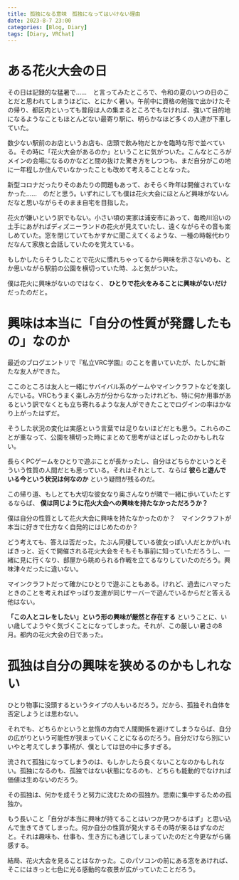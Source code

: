 ```yaml
---
title: 孤独になる意味　孤独になってはいけない理由
date: 2023-8-7 23:00
categories: [Blog, Diary]
tags: [Diary, VRChat]
---
```


# ある花火大会の日

その日は記録的な猛暑で……　と言ってみたところで、令和の夏のいつの日のことだと思われてしまうほどに、とにかく暑い。午前中に資格の勉強で出かけたその帰り、都区内といっても普段は人の集まるところでもなければ、強いて目的地になるようなこともほとんどない最寄り駅に、明らかなほど多くの人達が下車していた。

数少ない駅前のお店というお店も、店頭で飲み物だとかを臨時な形で並べている。その時に「花火大会があるのか」ということに気がついた。こんなところがメインの会場になるのかなどと間の抜けた驚き方をしつつも、まだ自分がこの地に一年程しか住んでいなかったことも改めて考えることとなった。

新型コロナだったりそのあたりの問題もあって、おそらく昨年は開催されていなかった……　のだと思う。いずれにしても僕は花火大会にほとんど興味がないんだなと思いながらそのまま自宅を目指した。

花火が嫌いという訳でもない。小さい頃の実家は浦安市にあって、毎晩川沿いの土手にあがればディズニーランドの花火が見えていたし、遠くながらその音も楽しめていた。窓を閉じていてもかすかに聞こえてくるような、一種の時報代わりだなんて家族と会話していたのを覚えている。

もしかしたらそうしたことで花火に慣れちゃってるから興味を示さないのも、とか思いながら駅前の公園を横切っていた時、ふと気がついた。

僕は花火に興味がないのではなく、 **ひとりで花火をみることに興味がないだけ** だったのだと。

# 興味は本当に「自分の性質が発露したもの」なのか

最近のブログエントリで『私立VRC学園』のことを書いていたが、たしかに新たな友人ができた。

ここのところは友人と一緒にサバイバル系のゲームやマインクラフトなどを楽しんでいる。VRCもうまく楽しみ方が分からなかったけれども、特に何か用事があるという訳でなくとも立ち寄れるような友人ができたことでログインの率はかなり上がったはずだ。

そうした状況の変化は実感という言葉では足りないほどだとも思う。これらのことが重なって、公園を横切った時にまとめて思考がほとばしったのかもしれない。

長らくPCゲームをひとりで遊ぶことが長かったし、自分はどちらかというとそういう性質の人間だとも思っている。それはそれとして、ならば **彼らと遊んでいる今という状況は何なのか** という疑問が残るのだ。

この帰り道、もしとても大切な彼女なり奥さんなりが隣で一緒に歩いていたとするならば、 **僕は同じように花火大会への興味を持たなかっただろうか？**

僕は自分の性質として花火大会に興味を持たなかったのか？　マインクラフトが本当に好きで仕方なく自発的にはじめたのか？

どう考えても、答えは否だった。たぶん同棲している彼女っぽい人だとかがいればきっと、近くで開催される花火大会をそもそも事前に知っていただろうし、一緒に見に行くなり、部屋から眺められる作戦を立てるなりしていたのだろう。興味津々だったに違いない。

マインクラフトだって確かにひとりで遊ぶこともある。けれど、過去にハマったときのことを考えればやっぱり友達が同じサーバーで遊んでいるからだと答える他はない。

**「この人とコレをしたい」という形の興味が厳然と存在する** ということに、いい歳してようやく気づくことになってしまった。それが、この厳しい暑さの8月。都内の花火大会の日であった。

# 孤独は自分の興味を狭めるのかもしれない

ひとり物事に没頭するというタイプの人もいるだろう。だから、孤独それ自体を否定しようとは思わない。

それでも、どちらかというと怠惰の方向で人間関係を避けてしまうならば、自分の広がりという可能性が狭まっていくことになるのだろう。自分だけなら別にいいやと考えてしまう事柄が、僕としては世の中に多すぎる。

流されて孤独になってしまうのは、もしかしたら良くないことなのかもしれない。孤独になるのも、孤独ではない状態になるのも、どちらも能動的でなければ価値は生めないのだろう。

その孤独は、何かを成そうと努力に沈むための孤独か。思索に集中するための孤独か。

もう長いこと「自分が本当に興味が持てることはいつか見つかるはず」と思い込んで生きてきてしまった。何か自分の性質が発火するその時が来るはずなのだと。それは趣味も、仕事も、生き方にも通じてしまっていたのだと今更ながら痛感する。

結局、花火大会を見ることはなかった。このパソコンの前にある窓をあければ、そこにはきっと七色に光る感動的な夜景が広がっていたことだろう。